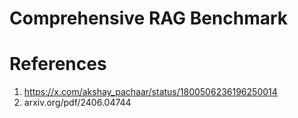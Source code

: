 # Comprehensive RAG Benchmark

# References
1. https://x.com/akshay_pachaar/status/1800506236196250014
2. arxiv.org/pdf/2406.04744

